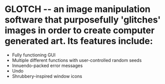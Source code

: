 # GLOTCH -- an image manipulation software that purposefully 'glitches' images in order to create computer generated art. Its features include:

* Fully functioning GUI
* Multiple different functions with user-controlled random seeds
* Innuendo-packed error messages
* Undo
* Shrubbery-inspired window icons

